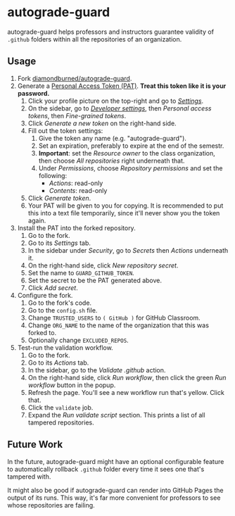 # autograde-guard

autograde-guard helps professors and instructors guarantee validity of `.github`
folders within all the repositories of an organization.

## Usage

1. Fork [diamondburned/autograde-guard](https://github.com/diamondburned/autograde-guard).
2. Generate a [Personal Access Token (PAT)](https://docs.github.com/en/authentication/keeping-your-account-and-data-secure/creating-a-personal-access-token).
   **Treat this token like it is your password.**
	1. Click your profile picture on the top-right and go to [*Settings*](https://github.com/settings).
	2. On the sidebar, go to [*Developer settings*](https://github.com/settings), then *Personal access
	   tokens*, then *Fine-grained tokens*.
	3. Click *Generate a new token* on the right-hand side.
	4. Fill out the token settings:
		1. Give the token any name (e.g. "autograde-guard").
		2. Set an expiration, preferably to expire at the end of the semestr.
		3. **Important**: set the *Resource owner* to the class organization,
		   then choose *All repositories* right underneath that.
		4. Under *Permissions*, choose *Repository permissions* and set the
		   following:
		    - *Actions*: read-only
		   	- *Contents*: read-only
	5. Click *Generate token*.
	6. Your PAT will be given to you for copying. It is recommended to put this
	   into a text file temporarily, since it'll never show you the token again. 
3. Install the PAT into the forked repository.
	1. Go to the fork.
	2. Go to its *Settings* tab.
	3. In the sidebar under *Security*, go to *Secrets* then *Actions*
	   underneath it.
	4. On the right-hand side, click *New repository secret*.
	5. Set the name to `GUARD_GITHUB_TOKEN`.
	6. Set the secret to be the PAT generated above.
	7. Click *Add secret*.
4. Configure the fork.
	1. Go to the fork's code.
	2. Go to the `config.sh` file.
	3. Change `TRUSTED_USERS` to `( GitHub )` for GitHub Classroom.
	4. Change `ORG_NAME` to the name of the organization that this was forked
	   to.
	5. Optionally change `EXCLUDED_REPOS`.
5. Test-run the validation workflow.
	1. Go to the fork.
	2. Go to its *Actions* tab.
	3. In the sidebar, go to the *Validate .github* action.
	4. On the right-hand side, click *Run workflow*, then click the green *Run
	   workflow* button in the popup.
	5. Refresh the page. You'll see a new workflow run that's yellow. Click
	   that.
	6. Click the `validate` job.
	7. Expand the *Run validate script* section. This prints a list of all
	   tampered repositories.

## Future Work

In the future, autograde-guard might have an optional configurable feature to
automatically rollback `.github` folder every time it sees one that's tampered
with.

It might also be good if autograde-guard can render into GitHub Pages the output
of its runs. This way, it's far more convenient for professors to see whose
repositories are failing.
